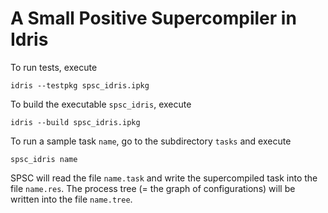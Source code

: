 # A Small Positive Supercompiler in Idris

To run tests, execute
```
idris --testpkg spsc_idris.ipkg
```

To build the executable `spsc_idris`, execute
```
idris --build spsc_idris.ipkg
```

To run a sample task `name`, go to the subdirectory `tasks` and
execute
```
spsc_idris name
```

SPSC will read the file `name.task` and write the supercompiled
task into the file `name.res`. The process tree (= the graph of
configurations) will be written into the file `name.tree`.
